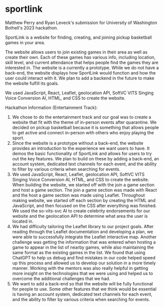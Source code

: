 # sportlink
Matthew Perry and Ryan Leveck's submission for University of Washington Bothell's 2023 hackathon.

SportLink is a website for finding, creating, and joining pickup basketball games in your area.

The website allows users to join existing games in their area as well as create their own. Each of these games has various info, including location, skill level, and current attendance that helps people find the games they are interested in. The website is a currently a prototype. While we do not have a back-end, the website displays how SportLink would function and how the user could interact with it. We plan to add a backend in the future to make the website fulfill its goals.

We used JavaScript, React, Leaflet, geolocation API, SoftVC VITS Singing Voice Conversion AI, HTML, and CSS to create the website.

Hackathon Information (Entertainment Track):

1. We chose to do the entertainment track and our goal was to create a website that fit with the theme of in-person events after quarantine. We decided on pickup basketball because it is something that allows people to get active and connect in-person with others who enjoy playing the sport.
2. Since the website is a prototype without a back-end, the website provides an introduction to the experience we want users to have. It demos the basic functionality of SportLink and allows for users to try out the key features. We plan to build on these by adding a back-end, an account system, dedicated text channels for each event, and the ability to filter by various criteria when searching for events.
3. We used JavaScript, React, Leaflet, geolocation API, SoftVC VITS Singing Voice Conversion AI, HTML, and CSS to create the website. When building the website, we started off with the join a game section and host a game section. The join a game section was made with React and the host a game section was made using Leaflet. Throughout making website, we started off each section by creating the HTML and JavaScript, and then focused on the CSS after everything was finished. We used the so-vits-svc AI to create celebrity endorsements for our website and the geolocation API to determine what area the user is located in.
4. We had difficulty tailoring the Leaflet library to our project goals. After reading through the Leaflet documentation and developing a plan, we were able to successfully integrate the Leaflet interactive map. Another challenge was getting the information that was entered when hosting a game to appear in the list of nearby games, while also maintaining the same format as the existing games in the list. We found that using ChatGPT to help us debug and find mistakes in our code helped speed up this process and allowed us to develop our solution in a more timely manner. Working with the mentors was also really helpful in getting more insight on the technologies that we were using and helped us to overcome the additional challenges that we had.
5. We want to add a back-end so that the website will be fully functional for people to use. Some other features that we think would be essential is having an account system, dedicated text channels for each event, and the ability to filter by various criteria when searching for events.
